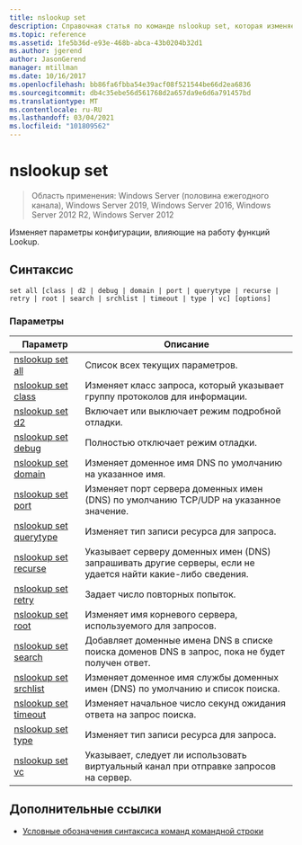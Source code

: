 ```yaml
---
title: nslookup set
description: Справочная статья по команде nslookup set, которая изменяет параметры конфигурации, влияющие на поведение уточняющих запросов.
ms.topic: reference
ms.assetid: 1fe5b36d-e93e-468b-abca-43b0204b32d1
ms.author: jgerend
author: JasonGerend
manager: mtillman
ms.date: 10/16/2017
ms.openlocfilehash: bb86fa6fbba54e39acf08f521544be66d2ea6836
ms.sourcegitcommit: db4c35ebe56d561768d2a657da9e6d6a791457bd
ms.translationtype: MT
ms.contentlocale: ru-RU
ms.lasthandoff: 03/04/2021
ms.locfileid: "101809562"
---
```

# <a name="nslookup-set"></a>nslookup set

> Область применения: Windows Server (половина ежегодного канала), Windows Server 2019, Windows Server 2016, Windows Server 2012 R2, Windows Server 2012

Изменяет параметры конфигурации, влияющие на работу функций Lookup.

## <a name="syntax"></a>Синтаксис

```
set all [class | d2 | debug | domain | port | querytype | recurse | retry | root | search | srchlist | timeout | type | vc] [options]
```

### <a name="parameters"></a>Параметры

| Параметр | Описание |
| --------- | ----------- |
| [nslookup set all](nslookup-set-all.md) | Список всех текущих параметров. |
| [nslookup set class](nslookup-set-class.md) | Изменяет класс запроса, который указывает группу протоколов для информации. |
| [nslookup set d2](nslookup-set-d2.md) | Включает или выключает режим подробной отладки. |
| [nslookup set debug](nslookup-set-debug.md) | Полностью отключает режим отладки. |
| [nslookup set domain](nslookup-set-domain.md) | Изменяет доменное имя DNS по умолчанию на указанное имя. |
| [nslookup set port](nslookup-set-port.md) | Изменяет порт сервера доменных имен (DNS) по умолчанию TCP/UDP на указанное значение.
| [nslookup set querytype](nslookup-set-querytype.md) | Изменяет тип записи ресурса для запроса. |
| [nslookup set recurse](nslookup-set-recurse.md) | Указывает серверу доменных имен (DNS) запрашивать другие серверы, если не удается найти какие-либо сведения. |
| [nslookup set retry](nslookup-set-retry.md) | Задает число повторных попыток. |
| [nslookup set root](nslookup-set-root.md) | Изменяет имя корневого сервера, используемого для запросов. |
| [nslookup set search](nslookup-set-search.md) | Добавляет доменные имена DNS в списке поиска доменов DNS в запрос, пока не будет получен ответ. |
| [nslookup set srchlist](nslookup-set-srchlist.md) | Изменяет доменное имя службы доменных имен (DNS) по умолчанию и список поиска. |
| [nslookup set timeout](nslookup-set-timeout.md) | Изменяет начальное число секунд ожидания ответа на запрос поиска. |
| [nslookup set type](nslookup-set-type.md) | Изменяет тип записи ресурса для запроса. |
| [nslookup set vc](nslookup-set-vc.md) | Указывает, следует ли использовать виртуальный канал при отправке запросов на сервер. |

## <a name="additional-references"></a>Дополнительные ссылки

- [Условные обозначения синтаксиса команд командной строки](command-line-syntax-key.md)
